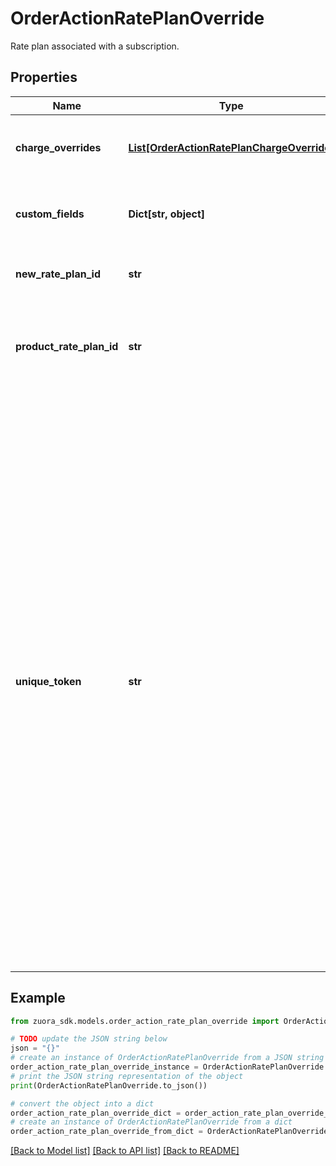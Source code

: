 # OrderActionRatePlanOverride

Rate plan associated with a subscription. 

## Properties

Name | Type | Description | Notes
------------ | ------------- | ------------- | -------------
**charge_overrides** | [**List[OrderActionRatePlanChargeOverride]**](OrderActionRatePlanChargeOverride.md) | List of charges associated with the rate plan.  | [optional] 
**custom_fields** | **Dict[str, object]** | Container for custom fields of a Rate Plan object.  | [optional] 
**new_rate_plan_id** | **str** | Internal identifier of the rate plan.  | [optional] 
**product_rate_plan_id** | **str** | Internal identifier of the product rate plan that the rate plan is based on.  | 
**unique_token** | **str** | Unique identifier for the rate plan. This identifier enables you to refer to the rate plan before the rate plan has an internal identifier in Zuora.  For instance, suppose that you want to use a single order to add a product to a subscription and later update the same product. When you add the product, you can set a unique identifier for the rate plan. Then when you update the product, you can use the same unique identifier to specify which rate plan to modify.  | [optional] 

## Example

```python
from zuora_sdk.models.order_action_rate_plan_override import OrderActionRatePlanOverride

# TODO update the JSON string below
json = "{}"
# create an instance of OrderActionRatePlanOverride from a JSON string
order_action_rate_plan_override_instance = OrderActionRatePlanOverride.from_json(json)
# print the JSON string representation of the object
print(OrderActionRatePlanOverride.to_json())

# convert the object into a dict
order_action_rate_plan_override_dict = order_action_rate_plan_override_instance.to_dict()
# create an instance of OrderActionRatePlanOverride from a dict
order_action_rate_plan_override_from_dict = OrderActionRatePlanOverride.from_dict(order_action_rate_plan_override_dict)
```
[[Back to Model list]](../README.md#documentation-for-models) [[Back to API list]](../README.md#documentation-for-api-endpoints) [[Back to README]](../README.md)



